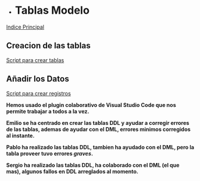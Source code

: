 - # Tablas Modelo

[Indice Principal](/README.md)

## Creacion de las tablas

[Script para crear tablas](/Database/DB_IntMod.sql)

## Añadir los Datos

[Script para crear registros](/Database/Registros_IntMod.sql)

**Hemos usado el plugin colaborativo de Visual Studio Code que nos permite trabajar a todos a la vez.**

**Emilio se ha centrado en crear las tablas DDL y ayudar a corregir errores de las tablas, ademas de ayudar con el DML, errores minimos corregidos al instante.**

**Pablo ha realizado las tablas DDL, tambien ha ayudado con el DML, pero la tabla proveer tuvo errores _graves_.**

**Sergio ha realizado las tablas DDL, ha colaborado con el DML (el que mas), algunos fallos en DDL arreglados al momento.**